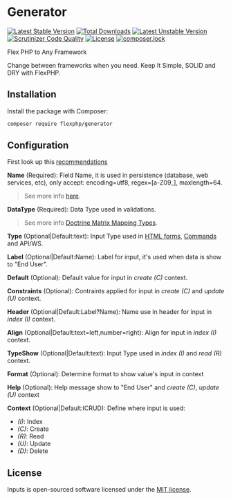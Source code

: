 # Generator

[![Latest Stable Version](https://poser.pugx.org/flexphp/generator/v/stable)](https://packagist.org/packages/flexphp/generator)
[![Total Downloads](https://poser.pugx.org/flexphp/generator/downloads)](https://packagist.org/packages/flexphp/generator)
[![Latest Unstable Version](https://poser.pugx.org/flexphp/generator/v/unstable)](https://packagist.org/packages/flexphp/generator)
[![Scrutinizer Code Quality](https://scrutinizer-ci.com/g/flexphp/flex-generator/badges/quality-score.png)](https://scrutinizer-ci.com/g/flexphp/flex-generator)
[![License](https://poser.pugx.org/flexphp/generator/license)](https://packagist.org/packages/flexphp/generator)
[![composer.lock](https://poser.pugx.org/flexphp/generator/composerlock)](https://packagist.org/packages/flexphp/generator)

Flex PHP to Any Framework

Change between frameworks when you need. Keep It Simple, SOLID and DRY with FlexPHP.

## Installation

Install the package with Composer:

```bash
composer require flexphp/generator
```

## Configuration

First look up this [recommendations](https://symfony.com/doc/current/best_practices.html "Best Practices")

__Name__ (Required): Field Name, it is used in persistence (database, web services, etc), only accept: encoding=utf8, regex=[a-Z09_], maxlength=64.

> See more info [here](https://dev.mysql.com/doc/refman/8.0/en/identifiers.html "MySQL Reference").

__DataType__ (Required): Data Type used in validations.

> See more info [Doctrine Matrix Mapping Types](https://www.doctrine-project.org/projects/doctrine-dbal/en/2.9/reference/types.html#mapping-matrix "Doctrine Mapping Types Reference").

__Type__ (Optional|Default:text): Input Type used in [HTML forms](https://symfony.com/doc/current/reference/forms/types.html "Input Types for HTML"), [Commands](https://symfony.com/doc/current/console/input.html "Input Types for Command") and API/WS.

__Label__ (Optional|Default:Name): Label for input, it's used when data is show to "End User".

__Default__ (Optional): Default value for input in _create (C)_ context.

__Constraints__ (Optional): Contraints applied for input in _create (C)_ and _update (U)_ context.

__Header__ (Optional|Default:Label?Name): Name use in header for input in _index (I)_ context.

__Align__ (Optional|Default:text=left,number=right): Align for input in _index (I)_ context.

__TypeShow__ (Optional|Default:text): Input Type used in _index (I)_ and _read (R)_ context.

__Format__ (Optional): Determine format to show value's input in context

__Help__ (Optional): Help message show to "End User" and _create (C)_, _update (U)_ context

__Context__ (Optional|Default:ICRUD): Define where input is used:
 - _(I)_: Index
 - _(C)_: Create
 - _(R)_: Read
 - _(U)_: Update
 - _(D)_: Delete


## License

Inputs is open-sourced software licensed under the [MIT license](https://opensource.org/licenses/MIT).
